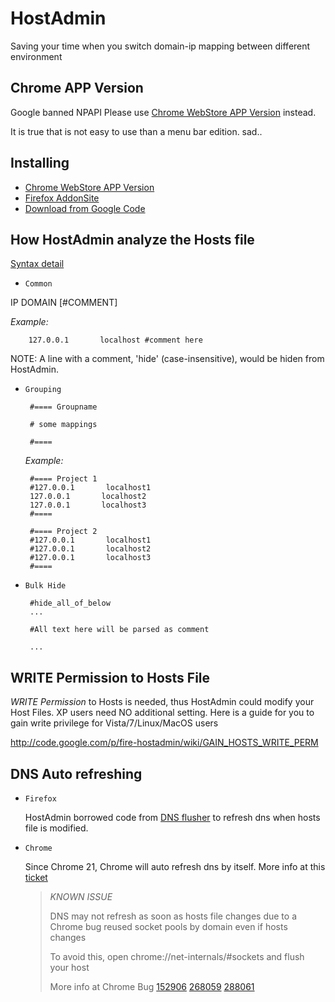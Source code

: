 HostAdmin
=====================
Saving your time when you switch domain-ip mapping between different environment

Chrome APP Version
------------------
Google banned NPAPI Please use [Chrome WebStore APP Version](https://chrome.google.com/webstore/detail/hostadmin-app/mfoaclfeiefiehgaojbmncmefhdnikeg) instead.

It is true that is not easy to use than a menu bar edition. sad..



Installing
-----------------------------
 * [Chrome WebStore APP Version](https://chrome.google.com/webstore/detail/hostadmin-app/mfoaclfeiefiehgaojbmncmefhdnikeg)
 * [Firefox AddonSite](https://addons.mozilla.org/firefox/addon/hostadmin)
 * [Download from Google Code](http://code.google.com/p/fire-hostadmin/downloads/list)


How HostAdmin analyze the Hosts file
------------------------------------
 [Syntax detail](http://code.google.com/p/fire-hostadmin/wiki/HOST_SYNTAX)
 
 * ``Common`` 

  IP DOMAIN [#COMMENT]
  
  *Example:*

        127.0.0.1       localhost #comment here

  NOTE: A line with a comment, 'hide' (case-insensitive), would be hiden from HostAdmin.
 
 * ``Grouping``

        #==== Groupname 
        
        # some mappings
        
        #====
   
   *Example:*
 
        #==== Project 1
        #127.0.0.1       localhost1
        127.0.0.1       localhost2
        127.0.0.1       localhost3
        #====
    
        #==== Project 2
        #127.0.0.1       localhost1
        #127.0.0.1       localhost2
        #127.0.0.1       localhost3
        #====
        
     
 * ``Bulk Hide``


        #hide_all_of_below 
        ...
        
        #All text here will be parsed as comment
        
        ...
   
  

WRITE Permission to Hosts File
------------------------------
*WRITE Permission* to Hosts is needed, thus HostAdmin could modify your Host Files.
XP users need NO additional setting.
Here is a guide for you to gain write privilege for Vista/7/Linux/MacOS users

http://code.google.com/p/fire-hostadmin/wiki/GAIN_HOSTS_WRITE_PERM

DNS Auto refreshing
-------------------

 * ``Firefox``

   HostAdmin borrowed code from [DNS flusher](https://addons.mozilla.org/en-US/firefox/addon/dns-flusher/) 
   to refresh dns when hosts file is modified.
   
 * ``Chrome``
   
   Since Chrome 21, Chrome will auto refresh dns by itself.
   More info at this [ticket](http://code.google.com/p/chromium/issues/detail?id=125599)
   
   > _KNOWN ISSUE_
   >  
   > DNS may not refresh as soon as hosts file changes due to a Chrome bug 
   > reused socket pools by domain even if hosts changes
   >
   > To avoid this, open chrome://net-internals/#sockets and flush your host
   >
   > More info at Chrome Bug [152906](https://code.google.com/p/chromium/issues/detail?id=152906) [268059](https://code.google.com/p/chromium/issues/detail?id=268059) [288061](https://code.google.com/p/chromium/issues/detail?id=288061)
 
 

 
